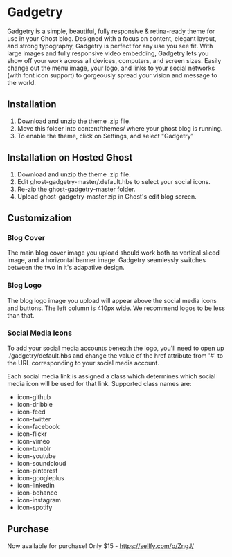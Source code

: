 # Gadgetry

Gadgetry is a simple, beautiful, fully responsive & retina-ready theme
for use in your Ghost blog. Designed with a focus on content, elegant
layout, and strong typography, Gadgetry is perfect for any use you see
fit. With large images and fully responsive video embedding, Gadgetry
lets you show off your work across all devices, computers, and screen
sizes. Easily change out the menu image, your logo, and links to your
social networks (with font icon support) to gorgeously spread your
vision and message to the world.

## Installation

1. Download and unzip the theme .zip file.
2. Move this folder into content/themes/ where your ghost blog is running. 
3. To enable the theme, click on Settings, and select "Gadgetry"

## Installation on Hosted Ghost

1. Download and unzip the theme .zip file. 
2. Edit ghost-gadgetry-master/.default.hbs to select your social icons.
3. Re-zip the ghost-gadgetry-master folder.
4. Upload ghost-gadgetry-master.zip in Ghost's edit blog screen.

## Customization

### Blog Cover

The main blog cover image you upload should work both as vertical sliced image, and a horizontal banner image. Gadgetry seamlessly switches between the two in it's adapative design.

### Blog Logo

The blog logo image you upload will appear above the social media icons and buttons. The left column is 410px wide. We recommend logos to be less than that. 

### Social Media Icons

To add your social media accounts beneath the logo, you'll need to open up ./gadgetry/default.hbs and change the value of the href attribute from '#' to the URL corresponding to your social media account. 

Each social media link is assigned a class which determines which social media icon will be used for that link. Supported class names are:

* icon-github
* icon-dribble
* icon-feed
* icon-twitter
* icon-facebook
* icon-flickr
* icon-vimeo
* icon-tumblr
* icon-youtube
* icon-soundcloud
* icon-pinterest
* icon-googleplus
* icon-linkedin
* icon-behance
* icon-instagram
* icon-spotify

## Purchase

Now available for purchase! Only $15 - https://sellfy.com/p/ZngJ/
